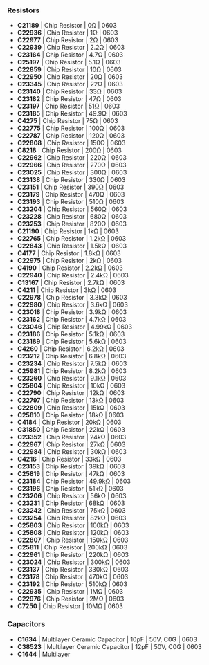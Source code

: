### Resistors
- **C21189** | Chip Resistor | 0Ω      | 0603
- **C22936** | Chip Resistor | 1Ω      | 0603
- **C22977** | Chip Resistor | 2Ω      | 0603
- **C22939** | Chip Resistor | 2.2Ω    | 0603
- **C23164** | Chip Resistor | 4.7Ω    | 0603
- **C25197** | Chip Resistor | 5.1Ω    | 0603
- **C22859** | Chip Resistor | 10Ω     | 0603
- **C22950** | Chip Resistor | 20Ω     | 0603
- **C23345** | Chip Resistor | 22Ω     | 0603
- **C23140** | Chip Resistor | 33Ω     | 0603
- **C23182** | Chip Resistor | 47Ω     | 0603
- **C23197** | Chip Resistor | 51Ω     | 0603
- **C23185** | Chip Resistor | 49.9Ω   | 0603
- **C4275**  | Chip Resistor | 75Ω     | 0603
- **C22775** | Chip Resistor | 100Ω    | 0603
- **C22787** | Chip Resistor | 120Ω    | 0603
- **C22808** | Chip Resistor | 150Ω    | 0603
- **C8218**  | Chip Resistor | 200Ω    | 0603
- **C22962** | Chip Resistor | 220Ω    | 0603
- **C22966** | Chip Resistor | 270Ω    | 0603
- **C23025** | Chip Resistor | 300Ω    | 0603
- **C23138** | Chip Resistor | 330Ω    | 0603
- **C23151** | Chip Resistor | 390Ω    | 0603
- **C23179** | Chip Resistor | 470Ω    | 0603
- **C23193** | Chip Resistor | 510Ω    | 0603
- **C23204** | Chip Resistor | 560Ω    | 0603
- **C23228** | Chip Resistor | 680Ω    | 0603
- **C23253** | Chip Resistor | 820Ω    | 0603
- **C21190** | Chip Resistor | 1kΩ     | 0603
- **C22765** | Chip Resistor | 1.2kΩ   | 0603
- **C22843** | Chip Resistor | 1.5kΩ   | 0603
- **C4177**  | Chip Resistor | 1.8kΩ   | 0603
- **C22975** | Chip Resistor | 2kΩ     | 0603
- **C4190**  | Chip Resistor | 2.2kΩ   | 0603
- **C22940** | Chip Resistor | 2.4kΩ   | 0603
- **C13167** | Chip Resistor | 2.7kΩ   | 0603
- **C4211**  | Chip Resistor | 3kΩ     | 0603
- **C22978** | Chip Resistor | 3.3kΩ   | 0603
- **C22980** | Chip Resistor | 3.6kΩ   | 0603
- **C23018** | Chip Resistor | 3.9kΩ   | 0603
- **C23162** | Chip Resistor | 4.7kΩ   | 0603
- **C23046** | Chip Resistor | 4.99kΩ  | 0603
- **C23186** | Chip Resistor | 5.1kΩ   | 0603
- **C23189** | Chip Resistor | 5.6kΩ   | 0603
- **C4260**  | Chip Resistor | 6.2kΩ   | 0603
- **C23212** | Chip Resistor | 6.8kΩ   | 0603
- **C23234** | Chip Resistor | 7.5kΩ   | 0603
- **C25981** | Chip Resistor | 8.2kΩ   | 0603
- **C23260** | Chip Resistor | 9.1kΩ   | 0603
- **C25804** | Chip Resistor | 10kΩ    | 0603
- **C22790** | Chip Resistor | 12kΩ    | 0603
- **C22797** | Chip Resistor | 13kΩ    | 0603
- **C22809** | Chip Resistor | 15kΩ    | 0603
- **C25810** | Chip Resistor | 18kΩ    | 0603
- **C4184**  | Chip Resistor | 20kΩ    | 0603
- **C31850** | Chip Resistor | 22kΩ    | 0603
- **C23352** | Chip Resistor | 24kΩ    | 0603
- **C22967** | Chip Resistor | 27kΩ    | 0603
- **C22984** | Chip Resistor | 30kΩ    | 0603
- **C4216**  | Chip Resistor | 33kΩ    | 0603
- **C23153** | Chip Resistor | 39kΩ    | 0603
- **C25819** | Chip Resistor | 47kΩ    | 0603
- **C23184** | Chip Resistor | 49.9kΩ  | 0603
- **C23196** | Chip Resistor | 51kΩ    | 0603
- **C23206** | Chip Resistor | 56kΩ    | 0603
- **C23231** | Chip Resistor | 68kΩ    | 0603
- **C23242** | Chip Resistor | 75kΩ    | 0603
- **C23254** | Chip Resistor | 82kΩ    | 0603
- **C25803** | Chip Resistor | 100kΩ   | 0603
- **C25808** | Chip Resistor | 120kΩ   | 0603
- **C22807** | Chip Resistor | 150kΩ   | 0603
- **C25811** | Chip Resistor | 200kΩ   | 0603
- **C22961** | Chip Resistor | 220kΩ   | 0603
- **C23024** | Chip Resistor | 300kΩ   | 0603
- **C23137** | Chip Resistor | 330kΩ   | 0603
- **C23178** | Chip Resistor | 470kΩ   | 0603
- **C23192** | Chip Resistor | 510kΩ   | 0603
- **C22935** | Chip Resistor | 1MΩ     | 0603
- **C22976** | Chip Resistor | 2MΩ     | 0603
- **C7250**  | Chip Resistor | 10MΩ    | 0603

### Capacitors
- **C1634**  | Multilayer Ceramic Capacitor | 10pF  | 50V, C0G   | 0603
- **C38523** | Multilayer Ceramic Capacitor | 12pF  | 50V, C0G   | 0603
- **C1644**  | Multilayer
